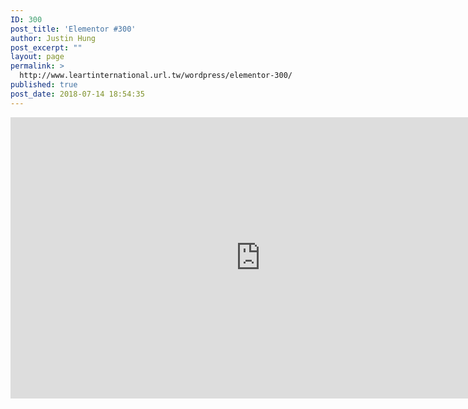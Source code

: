 ```yaml
---
ID: 300
post_title: 'Elementor #300'
author: Justin Hung
post_excerpt: ""
layout: page
permalink: >
  http://www.leartinternational.url.tw/wordpress/elementor-300/
published: true
post_date: 2018-07-14 18:54:35
---
```

<div class="video-container"><iframe src="https://www.youtube.com/watch?v=-sM8SynMM5I&list=RD-sM8SynMM5I&start_radio=1" width="800" height="450" frameborder="0" allowfullscreen="allowfullscreen"></iframe></div>